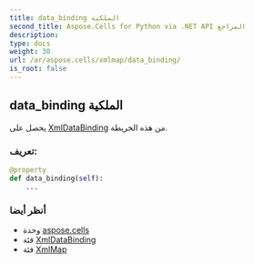 ```yaml
---
title: data_binding الملكية
second_title: Aspose.Cells for Python via .NET API المراجع
description:
type: docs
weight: 30
url: /ar/aspose.cells/xmlmap/data_binding/
is_root: false
---
```

##  data_binding الملكية

يحصل على [XmlDataBinding](/cells/python-net/ar/aspose.cells/xmldatabinding) من هذه الخريطة.
###  تعريف:
```python
@property
def data_binding(self):
    ...
```

###  أنظر أيضا
* وحدة [aspose.cells](../../)
* فئة [XmlDataBinding](/cells/python-net/ar/aspose.cells/xmldatabinding)
* فئة [XmlMap](/cells/python-net/ar/aspose.cells/xmlmap)

